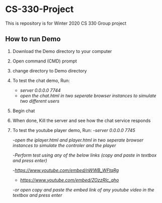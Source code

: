 # CS-330-Project
This is repository is for Winter 2020 CS 330 Group project 

## How to run Demo
1. Download the Demo directory to your computer
2. Open command (CMD) prompt
3. change directory to Demo directory
4. To test the chat demo, Run:
     - *server 0.0.0.0 7744*
     - *open the chat.html in two seperate browser instances to simulate two different users*
5. Begin chat
6. When done, Kill the server and see how the chat service responds

7. To test the youtube player demo, Run:
   -*server 0.0.0.0 7745*
   
   -*open the iplayer.html and player.html in two seperate browser instances to simulate the controler and the player*
   
   -*Perform test using any of the below links (copy and paste in textbox and press enter)*
   
      -*https://www.youtube.com/embed/nWWB_WFtqRg*
      
     - *https://www.youtube.com/embed/ZOzzRlc_qho*
      
   -*or open copy and paste the embed link of any youtube video in the textbox and press enter*
 
 
